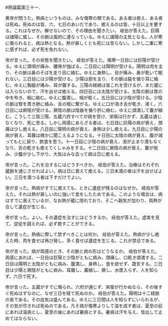 #熱論篇第三十一．

黄帝が問うた。熱病というものは、みな傷寒の類である。ある者は癒え、ある者は死ぬ。死ぬのは皆、六、七日のあいだであり、癒えるのは皆、十日以上を要する。これはなぜか。解せないので、その理由を聞きたい。
岐伯が答えた。巨陽は諸陽に属し、その脈は風府に連なっている。ゆえに諸陽の主気となる。人が寒に傷られると、病は熱となる。熱が甚しくとも死には至らない。しかし二重に寒に感ずれば、必ず死を免れない。

帝が言った。その状態を聞きたい。
岐伯が答えた。傷寒一日目には巨陽が受ける。ゆえに頭項が痛み、腰脊が強ばる。二日目には陽明が受ける。陽明は肉を主り、その脈は鼻のそばを走り目に絡む。ゆえに身熱し、目が痛み、鼻が乾いて眠れない。三日目には少陽が受ける。少陽は胆を主り、その脈は脇を循り耳に絡む。ゆえに胸脇が痛み、耳が聾する。三陽の経絡は皆これを受けるが、まだ蔵には入らないので、汗を出せば癒える。四日目には太陰が受ける。太陰の脈は胃の中を布き、咽に絡む。ゆえに腹満し、咽が乾く。五日目には少陰が受ける。少陰の脈は腎を貫き肺に絡み、舌の根に繋がる。ゆえに口が渇き舌が乾き、渇く。六日目には厥陰が受ける。厥陰の脈は陰器を循り肝に絡む。ゆえに煩満して嚢が縮む。こうして三陰三陽、五蔵六府すべてが病を受け、栄衛は行かず、五蔵は通じなくなり、死に至る。しかし両感にあらざる者は、七日目に巨陽の病が衰え、頭痛は少し癒える。八日目に陽明の病が衰え、身熱は少し癒える。九日目に少陽の病が衰え、耳聾は微かに聞こえるようになる。十日目に太陰の病が衰え、腹が減ってもとに戻り、飲食を思う。十一日目に少陰の病が衰え、渇が止まり満もなくなり、舌の乾きも癒えてくしゃみをする。十二日目に厥陰の病が衰え、嚢が弛み、少腹が少し下がり、大気はみな去って病は日に癒える。

帝が言った。これを治するにはどうすべきか。
岐伯が答えた。治療はそれぞれ蔵脈を通じさせればよい。病は日に衰えて癒える。三日未満の者は汗を出せばよい。三日を満つる者は下すだけでよい。

帝が言った。熱病がすでに癒えても、ときに遺症が残るのはなぜか。
岐伯が答えた。それは熱が甚しいのに強いて食をしたためである。このような場合は、病はすでに衰えているが、なお熱が蔵に隠れており、そこへ穀気が加わり、両熱が合して遺症が生じる。

帝が言った。よい。その遺症を治すにはどうするか。
岐伯が答えた。虚実を見て、逆従を調えれば、必ず癒すことができる。

帝が言った。熱病に際して禁ずべきことは何か。
岐伯が答えた。熱病が少し癒えた時、肉を食せば再び発し、多く食せば遺症を生じる。これが禁忌である。

帝が言った。病が両感のとき、その脈と病の形はどうなるか。
岐伯が答えた。両感にあれば、一日目は巨陽と少陰がともに病み、頭痛し、口乾き煩満する。二日目は陽明と太陰がともに病み、腹満し、身熱し、食を欲せず、譫言する。三日目は少陽と厥陰がともに病み、耳聾し、嚢縮し、厥し、水漿入らず、人を知らず。六日で死す。

帝が言った。五蔵がすでに傷られ、六府が通じず、栄衛が行かぬなら、その後すぐ死ぬはずなのに、なぜ三日を経て死ぬのか。
岐伯が答えた。陽明は十二経脈の長である。その血気は盛んである。ゆえに三日間は人を知らずにいられるが、その気が尽きれば死ぬのである。凡そ病が傷寒よりして温を成す者は、夏至の前にあれば温病とし、夏至の後にあれば暑病とする。暑病は汗を与え、皆出して止めてはならない。